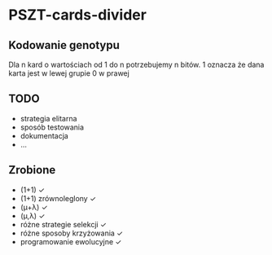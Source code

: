 # PSZT-cards-divider

## Kodowanie genotypu
Dla n kard o wartościach od 1 do n potrzebujemy n bitów. 
1 oznacza że dana karta jest w lewej grupie
0 w prawej

## TODO
* strategia elitarna
* sposób testowania
* dokumentacja
* ...


## Zrobione
* (1+1) ✓
* (1+1) zrównoleglony ✓
* (μ+λ) ✓
* (μ,λ) ✓
* różne strategie selekcji  ✓
* różne sposoby krzyżowania ✓
* programowanie ewolucyjne  ✓
